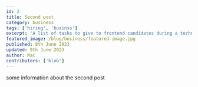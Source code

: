 ```yaml
---
id: 2
title: Second post
category: business
tags: ['hiring', 'businss']
excerpt: 'A list of tasks to give to frontend candidates during a technical interview.'
featured_image: /blog/business/featured-image.jpg
published: 8th June 2023
updated: 9th June 2023
author: Mac
contributors: ['blob']
---
```


some information about the second post
